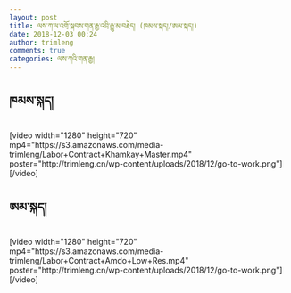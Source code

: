 ```yaml
---
layout: post
title: ལས་ཀ་ལ་འགྲོ་སྐབས་གན་རྒྱ་འབྲི་རྒྱུ་མ་བརྗེད། (ཁམས་སྐད།/ཨམ་སྐད།)
date: 2018-12-03 00:24
author: trimleng
comments: true
categories: ལས་ཀའི་གན་རྒྱ།
---
```

<!-- wp:paragraph -->
<p></p>
<!-- /wp:paragraph -->

<!-- wp:heading -->
<h2>ཁམས་སྐད།</h2>
<!-- /wp:heading -->

<p>[video width="1280" height="720" mp4="https://s3.amazonaws.com/media-trimleng/Labor+Contract+Khamkay+Master.mp4" poster="http://trimleng.cn/wp-content/uploads/2018/12/go-to-work.png"][/video]</p>

<!-- wp:heading -->
<h2>ཨམ་སྐད།</h2>
<!-- /wp:heading -->

<p>[video width="1280" height="720" mp4="https://s3.amazonaws.com/media-trimleng/Labor+Contract+Amdo+Low+Res.mp4" poster="http://trimleng.cn/wp-content/uploads/2018/12/go-to-work.png"][/video]</p>
